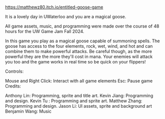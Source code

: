 https://matthewz80.itch.io/entitled-goose-game 

It is a lovely day in UWaterloo and you are a magical goose.

All game assets, music, and programming were made over the course of 48 hours for the  UW Game Jam Fall 2024.

In this game you play as a magical goose capable of summoning spells. The goose has access to the four elements, rock, wet, wind, and hot and can combine them to make powerful attacks. Be careful though, as the more powerful they are the more they'll cost in mana. Your enemies will attack you too and the game works in real time so be quick on your flippers!

Controls:

Mouse and Right Click: Interact with all game elements
Esc: Pause game
Credits:

Anthony Lin:  Programming, sprite and title art. 
Kevin Jiang: Programming and design.
Kevin Tu : Programming and sprite art.
Matthew Zhang: Programming and design.
Jason Li: UI assets, sprite and background art
Benjamin Wang: Music
